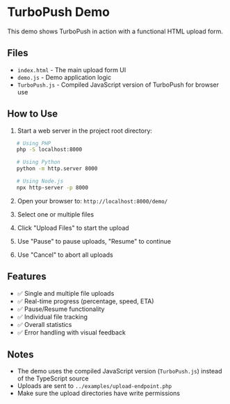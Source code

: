 # TurboPush Demo

This demo shows TurboPush in action with a functional HTML upload form.

## Files

- `index.html` - The main upload form UI
- `demo.js` - Demo application logic
- `TurboPush.js` - Compiled JavaScript version of TurboPush for browser use

## How to Use

1. Start a web server in the project root directory:
```bash
   # Using PHP
   php -S localhost:8000

   # Using Python
   python -m http.server 8000

   # Using Node.js
   npx http-server -p 8000
```

2. Open your browser to: `http://localhost:8000/demo/`

3. Select one or multiple files

4. Click "Upload Files" to start the upload

5. Use "Pause" to pause uploads, "Resume" to continue

6. Use "Cancel" to abort all uploads

## Features

- ✅ Single and multiple file uploads
- ✅ Real-time progress (percentage, speed, ETA)
- ✅ Pause/Resume functionality
- ✅ Individual file tracking
- ✅ Overall statistics
- ✅ Error handling with visual feedback

## Notes

- The demo uses the compiled JavaScript version (`TurboPush.js`) instead of the TypeScript source
- Uploads are sent to `../examples/upload-endpoint.php`
- Make sure the upload directories have write permissions